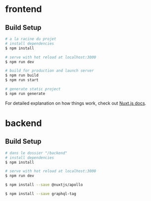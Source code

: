 # frontend

## Build Setup

```bash
# a la racine du projet
# install dependencies
$ npm install

# serve with hot reload at localhost:3000
$ npm run dev

# build for production and launch server
$ npm run build
$ npm run start

# generate static project
$ npm run generate
```

For detailed explanation on how things work, check out [Nuxt.js docs](https://nuxtjs.org).

# backend

## Build Setup

```bash
# dans le dossier "/backend"
# install dependencies
$ npm install

# serve with hot reload at localhost:3000
$ npm run dev

$ npm install --save @nuxtjs/apollo

$ npm install --save graphql-tag
```
